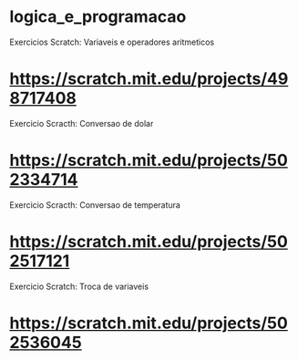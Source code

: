 # logica_e_programacao

Exercicios Scratch: Variaveis e operadores aritmeticos
# https://scratch.mit.edu/projects/498717408

Exercicio Scracth: Conversao de dolar
# https://scratch.mit.edu/projects/502334714

Exercicio Scracth: Conversao de temperatura
# https://scratch.mit.edu/projects/502517121

Exercicio Scratch: Troca de variaveis
# https://scratch.mit.edu/projects/502536045

